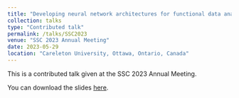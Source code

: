 ```yaml
---
title: "Developing neural network architectures for functional data analysis"
collection: talks
type: "Contributed talk"
permalink: /talks/SSC2023
venue: "SSC 2023 Annual Meeting"
date: 2023-05-29
location: "Careleton University, Ottawa, Ontario, Canada"
---
```


This is a contributed talk given at the SSC 2023 Annual Meeting. 

 You can download the slides [here](http://cedricbeaulac.github.io/files/SSC2023.pdf).
